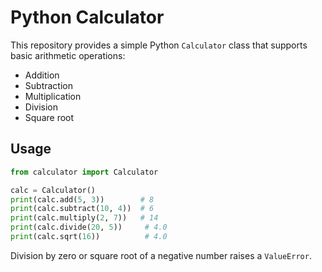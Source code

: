 # Python Calculator

This repository provides a simple Python `Calculator` class that supports basic arithmetic operations:
- Addition
- Subtraction
- Multiplication
- Division
- Square root

## Usage

```python
from calculator import Calculator

calc = Calculator()
print(calc.add(5, 3))        # 8
print(calc.subtract(10, 4))  # 6
print(calc.multiply(2, 7))   # 14
print(calc.divide(20, 5))     # 4.0
print(calc.sqrt(16))          # 4.0
```

Division by zero or square root of a negative number raises a `ValueError`.  